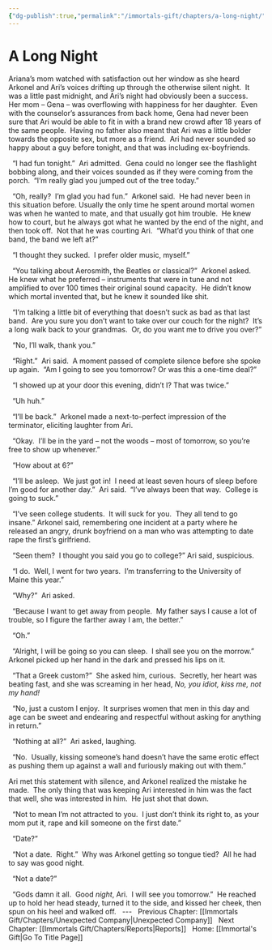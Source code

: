 ```yaml
---
{"dg-publish":true,"permalink":"/immortals-gift/chapters/a-long-night/"}
---
```


# A Long Night

Ariana’s mom watched with satisfaction out her window as she heard Arkonel and Ari’s voices drifting up through the otherwise silent night.  It was a little past midnight, and Ari’s night had obviously been a success.  Her mom – Gena – was overflowing with happiness for her daughter.  Even with the counselor’s assurances from back home, Gena had never been sure that Ari would be able to fit in with a brand new crowd after 18 years of the same people.  Having no father also meant that Ari was a little bolder towards the opposite sex, but more as a friend.  Ari had never sounded so happy about a guy before tonight, and that was including ex-boyfriends.

  “I had fun tonight.”  Ari admitted.  Gena could no longer see the flashlight bobbing along, and their voices sounded as if they were coming from the porch.  “I’m really glad you jumped out of the tree today.”

  “Oh, really?  I’m glad you had fun.”  Arkonel said.  He had never been in this situation before. Usually the only time he spent around mortal women was when he wanted to mate, and that usually got him trouble.  He knew how to court, but he always got what he wanted by the end of the night, and then took off.  Not that he was courting Ari.  “What’d you think of that one band, the band we left at?”

  “I thought they sucked.  I prefer older music, myself.”

  “You talking about Aerosmith, the Beatles or classical?”  Arkonel asked.  He knew what he preferred – instruments that were in tune and not amplified to over 100 times their original sound capacity.  He didn’t know which mortal invented that, but he knew it sounded like shit.

  “I’m talking a little bit of everything that doesn’t suck as bad as that last band.  Are you sure you don’t want to take over our couch for the night?  It’s a long walk back to your grandmas.  Or, do you want me to drive you over?”

  “No, I’ll walk, thank you.”

  “Right.”  Ari said.  A moment passed of complete silence before she spoke up again.  “Am I going to see you tomorrow? Or was this a one-time deal?”

  “I showed up at your door this evening, didn’t I? That was twice.”

  “Uh huh.”

  “I’ll be back.”  Arkonel made a next-to-perfect impression of the terminator, eliciting laughter from Ari.

  “Okay.  I’ll be in the yard – not the woods – most of tomorrow, so you’re free to show up whenever.”

  “How about at 6?”

  “I’ll be asleep.  We just got in!  I need at least seven hours of sleep before I’m good for another day.”  Ari said.  “I’ve always been that way.  College is going to suck.”

  “I’ve seen college students.  It will suck for you.  They all tend to go insane.” Arkonel said, remembering one incident at a party where he released an angry, drunk boyfriend on a man who was attempting to date rape the first’s girlfriend.

  “Seen them?  I thought you said you go to college?” Ari said, suspicious.

  “I do.  Well, I went for two years.  I’m transferring to the University of Maine this year.”

  “Why?”  Ari asked.

  “Because I want to get away from people.  My father says I cause a lot of trouble, so I figure the farther away I am, the better.”

  “Oh.”

  “Alright, I will be going so you can sleep.  I shall see you on the morrow.”  Arkonel picked up her hand in the dark and pressed his lips on it.

  “That a Greek custom?”  She asked him, curious.  Secretly, her heart was beating fast, and she was screaming in her head, _No, you idiot, kiss me, not my hand!_

  “No, just a custom I enjoy.  It surprises women that men in this day and age can be sweet and endearing and respectful without asking for anything in return.”

  “Nothing at all?”  Ari asked, laughing.

  “No.  Usually, kissing someone’s hand doesn’t have the same erotic effect as pushing them up against a wall and furiously making out with them.”

Ari met this statement with silence, and Arkonel realized the mistake he made.  The only thing that was keeping Ari interested in him was the fact that well, she was interested in him.  He just shot that down.

  “Not to mean I’m not attracted to you.  I just don’t think its right to, as your mom put it, rape and kill someone on the first date.”

  “Date?”

  “Not a date.  Right.”  Why was Arkonel getting so tongue tied?  All he had to say was good night. 

  “Not a date?”

  “Gods damn it all.  Good _night_, Ari.  I will see you tomorrow.”  He reached up to hold her head steady, turned it to the side, and kissed her cheek, then spun on his heel and walked off.
  ---
  Previous Chapter: [[Immortals Gift/Chapters/Unexpected Company\|Unexpected Company]]
  Next Chapter: [[Immortals Gift/Chapters/Reports\|Reports]]
  Home: [[Immortal's Gift\|Go To Title Page]]